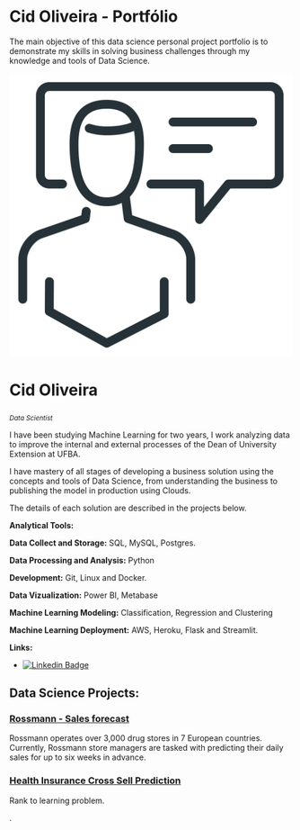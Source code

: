 # Cid Oliveira - Portfólio

The main objective of this data science personal project portfolio is to demonstrate my skills in solving business challenges through my knowledge and tools of Data Science.

<p align='center'>
    <img src='iconfinder_business_marketing_advertising_communication_3887446.png'<
</p>

# Cid Oliveira
<sub>*Data Scientist*</sub>

I have been studying Machine Learning for two years, I work analyzing data to improve the internal and external processes of the Dean of University Extension at UFBA.

I have mastery of all stages of developing a business solution using the concepts and tools of Data Science, from understanding the business to publishing the model in production using Clouds.

The details of each solution are described in the projects below.


**Analytical Tools:**

**Data Collect and Storage:** SQL, MySQL, Postgres.

**Data Processing and Analysis:** Python

**Development:** Git, Linux and Docker. 

**Data Vizualization:** Power BI, Metabase

**Machine Learning Modeling:** Classification, Regression and Clustering

**Machine Learning Deployment:** AWS,  Heroku, Flask and Streamlit.

**Links:**
* [![Linkedin Badge](https://img.shields.io/badge/-LinkedIn-blue?style=flat&logo=LinkedIn&logoColor=white)](https://www.linkedin.com/in/cidosjr/)


## Data Science Projects:

### [Rossmann - Sales forecast]( https://github.com/cidosjr/rossmann-sales-forecast )

Rossmann operates over 3,000 drug stores in 7 European countries. Currently, Rossmann store managers are tasked with predicting their daily sales for up to six weeks in advance.


### [Health Insurance Cross Sell Prediction]( https://github.com/cidosjr/health-insurance-cross-sell-prediction )

Rank to learning problem.



.
